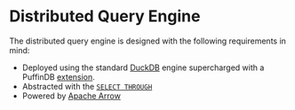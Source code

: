 # Distributed Query Engine
The distributed query engine is designed with the following requirements in mind:
- Deployed using the standard [DuckDB](https://duckdb.org/) engine supercharged with a PuffinDB [extension](https://duckdb.org/docs/extensions/overview).
- Abstracted with the [`SELECT THROUGH`](../EDDI.md#implementation)
- Powered by [Apache Arrow](https://arrow.apache.org/)
